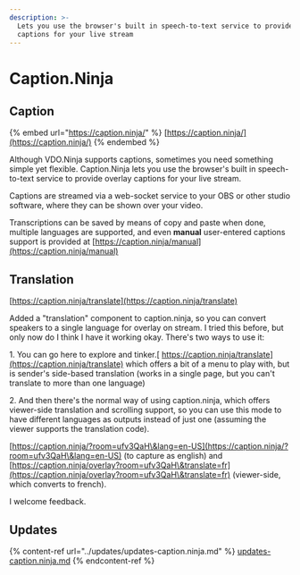```yaml
---
description: >-
  Lets you use the browser's built in speech-to-text service to provide overlay
  captions for your live stream
---
```


# Caption.Ninja

## Caption

{% embed url="https://caption.ninja/" %}
[https://caption.ninja/](https://caption.ninja/)
{% endembed %}

Although VDO.Ninja supports captions, sometimes you need something simple yet flexible. Caption.Ninja lets you use the browser's built in speech-to-text service to provide overlay captions for your live stream.

Captions are streamed via a web-socket service to your OBS or other studio software, where they can be shown over your video.

Transcriptions can be saved by means of copy and paste when done, multiple languages are supported, and even **manual** user-entered captions support is provided at [https://caption.ninja/manual](https://caption.ninja/manual)

## Translation

[https://caption.ninja/translate](https://caption.ninja/translate)

Added a "translation" component to caption.ninja, so you can convert speakers to a single language for overlay on stream. I tried this before, but only now do I think I have it working okay. There's two ways to use it:

1\. You can go here to explore and tinker.[ https://caption.ninja/translate](https://caption.ninja/translate) which offers a bit of a menu to play with, but is sender's side-based translation (works in a single page, but you can't translate to more than one language)

2\. And then there's the normal way of using caption.ninja, which offers viewer-side translation and scrolling support, so you can use this mode to have different languages as outputs instead of just one (assuming the viewer supports the translation code).

[https://caption.ninja/?room=ufv3QaH\&lang=en-US](https://caption.ninja/?room=ufv3QaH\&lang=en-US) (to capture as english) and [https://caption.ninja/overlay?room=ufv3QaH\&translate=fr](https://caption.ninja/overlay?room=ufv3QaH\&translate=fr) (viewer-side, which converts to french).

I welcome feedback.

## Updates

{% content-ref url="../updates/updates-caption.ninja.md" %}
[updates-caption.ninja.md](../updates/updates-caption.ninja.md)
{% endcontent-ref %}

